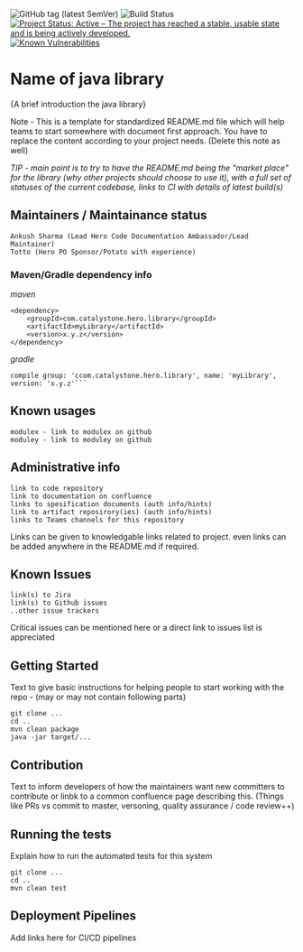 ![GitHub tag (latest SemVer)](https://img.shields.io/github/v/tag/Cantara/microservice-baseline) ![Build Status](https://jenkins.quadim.ai/buildStatus/icon?job=microservice-baseline)  [![Project Status: Active – The project has reached a stable, usable state and is being actively developed.](http://www.repostatus.org/badges/latest/active.svg)](http://www.repostatus.org/#active)  [![Known Vulnerabilities](https://snyk.io/test/github/Cantara/microservice-baseline/badge.svg)](https://snyk.io/test/github/Cantara/microservice-baseline)

# Name of java library
{A brief introduction the java library}



Note - This is a template for standardized README.md file which will help teams to start somewhere with document first approach. You have to replace the content according to your project needs. (Delete this note as well)

*TIP - main point is to try to have the README.md being the "market place" for the library (why other projects should choose to use it), with a full set of statuses of the current codebase, links to CI with details of latest build(s)*


## Maintainers / Maintainance status
```
Ankush Sharma (Lead Hero Code Documentation Ambassador/Lead Maintainer)
Totto (Hero PO Sponsor/Potato with experience)
```


### Maven/Gradle dependency info
*maven*
```
<dependency>
    <groupId>com.catalystone.hero.library</groupId>
    <artifactId>myLibrary</artifactId>
    <version>x.y.z</version>
</dependency>
```
*gradle*
```
compile group: 'ccom.catalystone.hero.library', name: 'myLibrary', version: 'x.y.z'```
```

## Known usages
```
modulex - link to modulex on github
moduley - link to moduley on github
```


## Administrative info
```
link to code repository
link to documentation on confluence
links to spesification documents (auth info/hints)
link to artifact reposirory(ies) (auth info/hints)
links to Teams channels for this repository
```
Links can be given to knowledgable links related to project. even links can be added anywhere in the README.md if required.

## Known Issues
```
link(s) to Jira
link(s) to Github issues
..other issue trackers
```
Critical issues can be mentioned here or a direct link to issues list is appreciated


## Getting Started
Text to give basic instructions for helping people to start working with the repo - (may or may not contain following parts)
```
git clone ...
cd ..
mvn clean package
java -jar target/...
```
## Contribution
Text to inform developers of how the maintainers want new committers to contribute or linbk to a common confluence page describing this.  (Things like PRs vs commit to master, versoning, quality assurance / code review++)





## Running the tests

Explain how to run the automated tests for this system
```
git clone ...
cd ..
mvn clean test
```

## Deployment Pipelines 

Add links here for CI/CD pipelines

